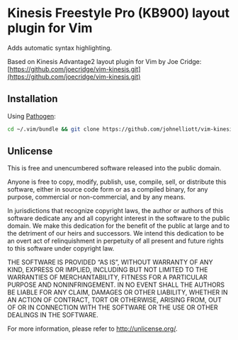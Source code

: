# Kinesis Freestyle Pro (KB900) layout plugin for Vim

Adds automatic syntax highlighting.

Based on Kinesis Advantage2 layout plugin for Vim by Joe Cridge: [https://github.com/joecridge/vim-kinesis.git](https://github.com/joecridge/vim-kinesis.git)

## Installation

Using [Pathogen](https://github.com/tpope/vim-pathogen):

```bash
cd ~/.vim/bundle && git clone https://github.com/johnelliott/vim-kinesis-kb900.git
```

## Unlicense

This is free and unencumbered software released into the public domain.

Anyone is free to copy, modify, publish, use, compile, sell, or distribute this
software, either in source code form or as a compiled binary, for any purpose,
commercial or non-commercial, and by any means.

In jurisdictions that recognize copyright laws, the author or authors of this
software dedicate any and all copyright interest in the software to the public
domain. We make this dedication for the benefit of the public at large and to
the detriment of our heirs and successors. We intend this dedication to be an
overt act of relinquishment in perpetuity of all present and future rights to
this software under copyright law.

THE SOFTWARE IS PROVIDED “AS IS”, WITHOUT WARRANTY OF ANY KIND, EXPRESS OR
IMPLIED, INCLUDING BUT NOT LIMITED TO THE WARRANTIES OF MERCHANTABILITY,
FITNESS FOR A PARTICULAR PURPOSE AND NONINFRINGEMENT. IN NO EVENT SHALL THE
AUTHORS BE LIABLE FOR ANY CLAIM, DAMAGES OR OTHER LIABILITY, WHETHER IN AN
ACTION OF CONTRACT, TORT OR OTHERWISE, ARISING FROM, OUT OF OR IN CONNECTION
WITH THE SOFTWARE OR THE USE OR OTHER DEALINGS IN THE SOFTWARE.

For more information, please refer to <http://unlicense.org/>.
